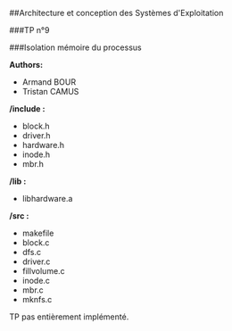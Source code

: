 ##Architecture et conception des Systèmes d'Exploitation

###TP n°9

###Isolation mémoire du processus

**Authors:**
* Armand BOUR
* Tristan CAMUS

**/include :**
* block.h
* driver.h
* hardware.h
* inode.h
* mbr.h

**/lib :**
* libhardware.a

**/src :**
* makefile
* block.c
* dfs.c
* driver.c
* fillvolume.c
* inode.c
* mbr.c
* mknfs.c

TP pas entièrement implémenté.